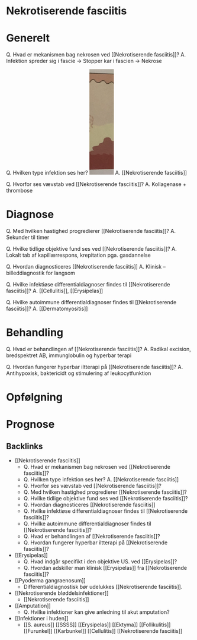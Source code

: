 # Nekrotiserende fasciitis
# Generelt
Q. Hvad er mekanismen bag nekrosen ved [[Nekrotiserende fasciitis]]?
A. Infektion spreder sig i fascie -> Stopper kar i fascien -> Nekrose

Q. Hvilken type infektion ses her?
![](BearImages/6F0CE7FE-0A67-4713-8C2B-DDAEFADE863E-43570-000051581A2F29CC/19163416-54BF-450D-8520-ECAFDA1596CD.png)
A. [[Nekrotiserende fasciitis]]

Q. Hvorfor ses vævstab ved [[Nekrotiserende fasciitis]]?
A. Kollagenase + thrombose

# Diagnose
Q. Med hvilken hastighed progredierer [[Nekrotiserende fasciitis]]?
A. Sekunder til timer 

Q. Hvilke tidlige objektive fund ses ved [[Nekrotiserende fasciitis]]?
A. Lokalt tab af kapillærrespons, krepitation pga. gasdannelse

Q. Hvordan diagnosticeres [[Nekrotiserende fasciitis]]
A. Klinisk – billeddiagnostik for langsom

Q. Hvilke infektiøse differentialdiagnoser findes til [[Nekrotiserende fasciitis]]?
A. [[Cellulitis]], [[Erysipelas]]

Q. Hvilke autoimmune differentialdiagnoser findes til [[Nekrotiserende fasciitis]]?
A. [[Dermatomyositis]]

# Behandling
Q. Hvad er behandlingen af [[Nekrotiserende fasciitis]]?
A. Radikal excision, bredspektret AB, immunglobulin og hyperbar terapi

Q. Hvordan fungerer hyperbar iltterapi på [[Nekrotiserende fasciitis]]?
A. Antihypoxisk, baktericidt og stimulering af leukocytfunktion

# Opfølgning

# Prognose

## Backlinks
* [[Nekrotiserende fasciitis]]
	* Q. Hvad er mekanismen bag nekrosen ved [[Nekrotiserende fasciitis]]?
	* Q. Hvilken type infektion ses her?
A. [[Nekrotiserende fasciitis]]
	* Q. Hvorfor ses vævstab ved [[Nekrotiserende fasciitis]]?
	* Q. Med hvilken hastighed progredierer [[Nekrotiserende fasciitis]]?
	* Q. Hvilke tidlige objektive fund ses ved [[Nekrotiserende fasciitis]]?
	* Q. Hvordan diagnosticeres [[Nekrotiserende fasciitis]]
	* Q. Hvilke infektiøse differentialdiagnoser findes til [[Nekrotiserende fasciitis]]?
	* Q. Hvilke autoimmune differentialdiagnoser findes til [[Nekrotiserende fasciitis]]?
	* Q. Hvad er behandlingen af [[Nekrotiserende fasciitis]]?
	* Q. Hvordan fungerer hyperbar iltterapi på [[Nekrotiserende fasciitis]]?
* [[Erysipelas]]
	* Q. Hvad indgår specifikt i den objektive US. ved [[Erysipelas]]?
	* Q. Hvordan adskiller man klinisk [[Erysipelas]] fra [[Nekrotiserende fasciitis]]?
* [[Pyoderma gangraenosum]]
	* Differentialdiagnostisk bør udelukkes [[Nekrotiserende fasciitis]].
* [[Nekrotiserende bløddelsinfektioner]]
	* [[Nekrotiserende fasciitis]]
* [[Amputation]]
	* Q. Hvilke infektioner kan give anledning til akut amputation?
* [[Infektioner i huden]]
	* [[S. aureus]]
	[[SSSS]]
	[[Erysipelas]]
	[[Ektyma]]
	[[Follikulitis]]
		[[Furunkel]]
			[[Karbunkel]]
	[[Cellulitis]]
	[[Nekrotiserende fasciitis]]

<!-- #anki/tag/med/Orto #anki/deck/Medicine -->

<!-- {BearID:40CBEB45-9BA4-4263-94B2-6A0DF8939644-71605-00009ABC487372DB} -->
